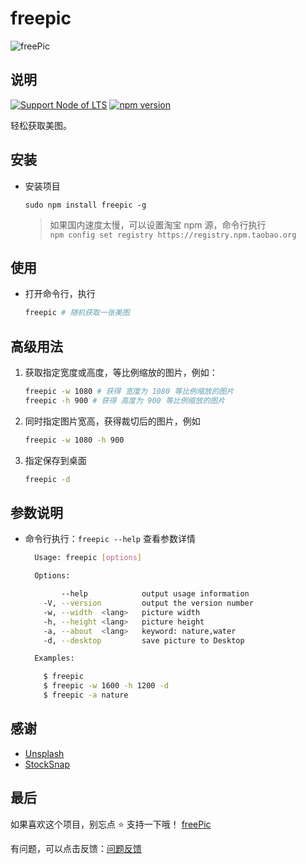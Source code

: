# freepic

![freePic](http://7xsmek.com1.z0.glb.clouddn.com/github/freepic.gif)

## 说明
[![Support Node of LTS](https://img.shields.io/badge/node-LTS-brightgreen.svg)](https://nodejs.org/)
[![npm version](https://img.shields.io/badge/npm-v0.03-orange.svg)](https://www.npmjs.com/package/freepic)

轻松获取美图。

## 安装

- 安装项目

    ```
    sudo npm install freepic -g
    ```

    > 如果国内速度太慢，可以设置淘宝 npm 源，命令行执行  
    > `npm config set registry https://registry.npm.taobao.org`

## 使用

- 打开命令行，执行

    ```bash
    freepic # 随机获取一张美图
    ```

## 高级用法

1. 获取指定宽度或高度，等比例缩放的图片，例如：

    ```bash
    freepic -w 1080 # 获得 宽度为 1080 等比例缩放的图片
    freepic -h 900 # 获得 高度为 900 等比例缩放的图片
    ```

2. 同时指定图片宽高，获得裁切后的图片，例如
    ```bash
    freepic -w 1080 -h 900
    ```

3. 指定保存到桌面
    ```bash
    freepic -d
    ```

## 参数说明

- 命令行执行：`freepic --help` 查看参数详情

  ```bash
    Usage: freepic [options]

    Options:

          --help            output usage information
      -V, --version         output the version number
      -w, --width  <lang>   picture width
      -h, --height <lang>   picture height
      -a, --about  <lang>   keyword: nature,water
      -d, --desktop         save picture to Desktop

    Examples:

      $ freepic
      $ freepic -w 1600 -h 1200 -d
      $ freepic -a nature
  ```

## 感谢

- [Unsplash](https://unsplash.com)
- [StockSnap](https://stocksnap.io/)

## 最后

如果喜欢这个项目，别忘点 ⭐ 支持一下哦！ [freePic](https://github.com/boboidream/freePic)

有问题，可以点击反馈：[问题反馈](https://github.com/boboidream/freePic/issues)
